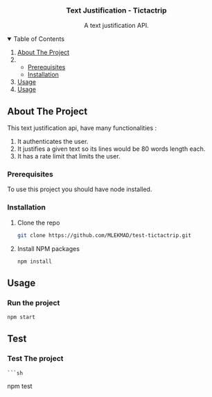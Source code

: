   <h3 align="center">Text Justification - Tictactrip</h3>

  <p align="center">
    A text justification API.
  </p>
</p>


<details open="open">
  <summary>Table of Contents</summary>
  <ol>
    <li>
      <a href="#about-the-project">About The Project</a>
    </li>
    <li>
      <ul>
        <li><a href="#prerequisites">Prerequisites</a></li>
        <li><a href="#installation">Installation</a></li>
      </ul>
    </li>
    <li><a href="#usage">Usage</a></li>
      <li><a href="#test">Usage</a></li>
  </ol>
</details>




## About The Project

This text justification api, have many functionalities :
<ol>
    <li>
      It authenticates the user.
    </li>
     <li>
      It justifies a given text so its lines would be 80 words length each.
    </li>
    <li>
      It has a rate limit that limits the user.
    </li>
   
  </ol>




### Prerequisites

To use this project you should have node installed.


### Installation

1. Clone the repo
   ```sh
   git clone https://github.com/MLEKMAD/test-tictactrip.git
   ```
2. Install NPM packages
   ```sh
   npm install
   ```


## Usage
### Run the project
   ```sh
   npm start   
   ```

## Test 
### Test The project
    ```sh
   npm test  
   ```
 















